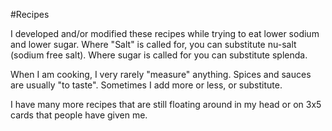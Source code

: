 #Recipes

I developed and/or modified these recipes while trying to eat lower sodium and lower sugar. Where "Salt" is called for, you can substitute nu-salt (sodium free salt). Where sugar is called for you can substitute splenda.

When I am cooking, I very rarely "measure" anything. Spices and sauces are usually "to taste". Sometimes I add more or less, or substitute.

I have many more recipes that are still floating around in my head or on 3x5 cards that people have given me.